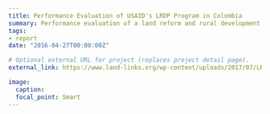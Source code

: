 ```yaml
---
title: Performance Evaluation of USAID's LRDP Program in Colombia
summary: Performance evaluation of a land reform and rural development program in Colombia bearing on restituting victims of the conflict, formalizing land ownership, and increasing institutional capacity
tags:
- report
date: "2016-04-27T00:00:00Z"

# Optional external URL for project (replaces project detail page).
external_link: https://www.land-links.org/wp-content/uploads/2017/07/LRDP-Mid-Term-Performance-Evaluation-Report.pdf

image:
  caption: 
  focal_point: Smart
---
```

